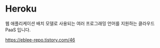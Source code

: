 # Heroku
웹 애플리케이션 배치 모델로 사용되는 여러 프로그래밍 언어를 지원하는 클라우드 PaaS 입니다. 


https://eblee-repo.tistory.com/46

